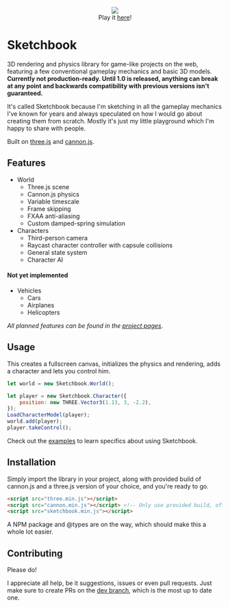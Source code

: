 <p align="center">
   <a href="http://jblaha.art"><img src="https://i.imgur.com/VM9yu68.png"></a>
   <br>
   Play it <a href="https://sloothes.com/sketchbook/examples/characters.html">here</a>!
</p>


# Sketchbook

3D rendering and physics library for game-like projects on the web, featuring a few conventional gameplay mechanics and basic 3D models. **Currently not production-ready. Until 1.0 is released, anything can break at any point and backwards compatibility with previous versions isn't guaranteed.**

It's called Sketchbook because I'm sketching in all the gameplay mechanics I've known for years and always speculated on how I would go about creating them from scratch. Mostly it's just my little playground which I'm happy to share with people.

Built on [three.js](https://github.com/mrdoob/three.js) and [cannon.js](https://github.com/schteppe/cannon.js).

## Features

* World
    * Three.js scene
    * Cannon.js physics
    * Variable timescale
    * Frame skipping
    * FXAA anti-aliasing
    * Custom damped-spring simulation
* Characters
    * Third-person camera
    * Raycast character controller with capsule collisions
    * General state system
    * Character AI

#### Not yet implemented

* Vehicles
    * Cars
    * Airplanes
    * Helicopters

*All planned features can be found in the [project pages](https://github.com/swift502/Sketchbook/projects)*.


## Usage

This creates a fullscreen canvas, initializes the physics and rendering, adds a character and lets you control him.

```js
let world = new Sketchbook.World();

let player = new Sketchbook.Character({
    position: new THREE.Vector3(1.13, 3, -2.2),
});
LoadCharacterModel(player);
world.add(player);
player.takeControl();
```

Check out the [examples](https://github.com/swift502/Sketchbook/tree/master/examples) to learn specifics about using Sketchbook.

## Installation

Simply import the library in your project, along with provided build of cannon.js and a three.js version of your choice, and you're ready to go.
```html
<script src="three.min.js"></script>
<script src="cannon.min.js"></script> <!-- Only use provided build, official package is extremely outdated! -->
<script src="sketchbook.min.js"></script>
```

A NPM package and @types are on the way, which should make this a whole lot easier.

## Contributing

Please do!

I appreciate all help, be it suggestions, issues or even pull requests. Just make sure to create PRs on the [dev branch](https://github.com/swift502/Sketchbook/tree/dev), which is the most up to date one. 
